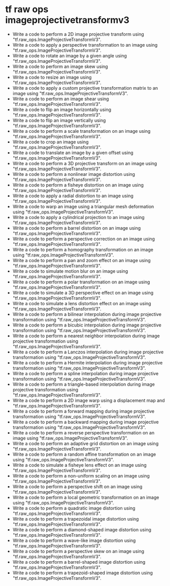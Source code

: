 # tf raw ops imageprojectivetransformv3

- Write a code to perform a 2D image projective transform using "tf.raw_ops.ImageProjectiveTransformV3".
- Write a code to apply a perspective transformation to an image using "tf.raw_ops.ImageProjectiveTransformV3".
- Write a code to rotate an image by a given angle using "tf.raw_ops.ImageProjectiveTransformV3".
- Write a code to perform an image skew using "tf.raw_ops.ImageProjectiveTransformV3".
- Write a code to resize an image using "tf.raw_ops.ImageProjectiveTransformV3".
- Write a code to apply a custom projective transformation matrix to an image using "tf.raw_ops.ImageProjectiveTransformV3".
- Write a code to perform an image shear using "tf.raw_ops.ImageProjectiveTransformV3".
- Write a code to flip an image horizontally using "tf.raw_ops.ImageProjectiveTransformV3".
- Write a code to flip an image vertically using "tf.raw_ops.ImageProjectiveTransformV3".
- Write a code to perform a scale transformation on an image using "tf.raw_ops.ImageProjectiveTransformV3".
- Write a code to crop an image using "tf.raw_ops.ImageProjectiveTransformV3".
- Write a code to translate an image by a given offset using "tf.raw_ops.ImageProjectiveTransformV3".
- Write a code to perform a 3D projective transform on an image using "tf.raw_ops.ImageProjectiveTransformV3".
- Write a code to perform a nonlinear image distortion using "tf.raw_ops.ImageProjectiveTransformV3".
- Write a code to perform a fisheye distortion on an image using "tf.raw_ops.ImageProjectiveTransformV3".
- Write a code to apply a radial distortion to an image using "tf.raw_ops.ImageProjectiveTransformV3".
- Write a code to warp an image using a triangular mesh deformation using "tf.raw_ops.ImageProjectiveTransformV3".
- Write a code to apply a cylindrical projection to an image using "tf.raw_ops.ImageProjectiveTransformV3".
- Write a code to perform a barrel distortion on an image using "tf.raw_ops.ImageProjectiveTransformV3".
- Write a code to perform a perspective correction on an image using "tf.raw_ops.ImageProjectiveTransformV3".
- Write a code to perform a homography transformation on an image using "tf.raw_ops.ImageProjectiveTransformV3".
- Write a code to perform a pan and zoom effect on an image using "tf.raw_ops.ImageProjectiveTransformV3".
- Write a code to simulate motion blur on an image using "tf.raw_ops.ImageProjectiveTransformV3".
- Write a code to perform a polar transformation on an image using "tf.raw_ops.ImageProjectiveTransformV3".
- Write a code to simulate a 3D perspective effect on an image using "tf.raw_ops.ImageProjectiveTransformV3".
- Write a code to simulate a lens distortion effect on an image using "tf.raw_ops.ImageProjectiveTransformV3".
- Write a code to perform a bilinear interpolation during image projective transformation using "tf.raw_ops.ImageProjectiveTransformV3".
- Write a code to perform a bicubic interpolation during image projective transformation using "tf.raw_ops.ImageProjectiveTransformV3".
- Write a code to perform a nearest neighbor interpolation during image projective transformation using "tf.raw_ops.ImageProjectiveTransformV3".
- Write a code to perform a Lanczos interpolation during image projective transformation using "tf.raw_ops.ImageProjectiveTransformV3".
- Write a code to perform a Hermite interpolation during image projective transformation using "tf.raw_ops.ImageProjectiveTransformV3".
- Write a code to perform a spline interpolation during image projective transformation using "tf.raw_ops.ImageProjectiveTransformV3".
- Write a code to perform a triangle-based interpolation during image projective transformation using "tf.raw_ops.ImageProjectiveTransformV3".
- Write a code to perform a 2D image warp using a displacement map and "tf.raw_ops.ImageProjectiveTransformV3".
- Write a code to perform a forward mapping during image projective transformation using "tf.raw_ops.ImageProjectiveTransformV3".
- Write a code to perform a backward mapping during image projective transformation using "tf.raw_ops.ImageProjectiveTransformV3".
- Write a code to perform a reverse perspective transformation on an image using "tf.raw_ops.ImageProjectiveTransformV3".
- Write a code to perform an adaptive grid distortion on an image using "tf.raw_ops.ImageProjectiveTransformV3".
- Write a code to perform a random affine transformation on an image using "tf.raw_ops.ImageProjectiveTransformV3".
- Write a code to simulate a fisheye lens effect on an image using "tf.raw_ops.ImageProjectiveTransformV3".
- Write a code to perform a non-uniform scaling on an image using "tf.raw_ops.ImageProjectiveTransformV3".
- Write a code to perform a perspective shift on an image using "tf.raw_ops.ImageProjectiveTransformV3".
- Write a code to perform a local geometric transformation on an image using "tf.raw_ops.ImageProjectiveTransformV3".
- Write a code to perform a quadratic image distortion using "tf.raw_ops.ImageProjectiveTransformV3".
- Write a code to perform a trapezoidal image distortion using "tf.raw_ops.ImageProjectiveTransformV3".
- Write a code to perform a diamond-shaped image distortion using "tf.raw_ops.ImageProjectiveTransformV3".
- Write a code to perform a wave-like image distortion using "tf.raw_ops.ImageProjectiveTransformV3".
- Write a code to perform a perspective skew on an image using "tf.raw_ops.ImageProjectiveTransformV3".
- Write a code to perform a barrel-shaped image distortion using "tf.raw_ops.ImageProjectiveTransformV3".
- Write a code to perform a trapezoid-shaped image distortion using "tf.raw_ops.ImageProjectiveTransformV3".